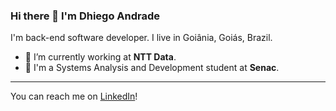 ### Hi there 👋 I'm Dhiego Andrade

I'm back-end software developer. I live in Goiânia, Goiás, Brazil.

- 🔭 I’m currently working at **NTT Data**.
- 📖 I'm a Systems Analysis and Development student at **Senac**.

---

You can reach me on [LinkedIn](https://www.linkedin.com/in/mdhiego/)!
